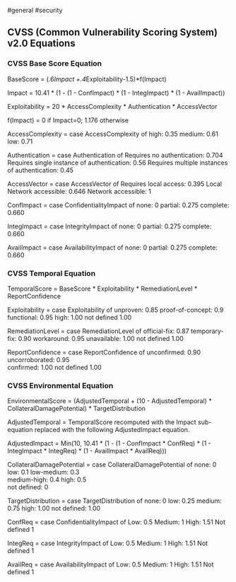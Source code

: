 #general #security

## CVSS (Common Vulnerability Scoring System) v2.0 Equations
### CVSS Base Score Equation

BaseScore = (.6*Impact +.4*Exploitability-1.5)*f(Impact)
 
Impact = 10.41 * (1 - (1 - ConfImpact) * (1 - IntegImpact) * (1 - AvailImpact))

Exploitability = 20 * AccessComplexity * Authentication * AccessVector

f(Impact) = 0 if Impact=0; 1.176 otherwise
 
AccessComplexity = case AccessComplexity of
                        high:   0.35
                        medium: 0.61
                        low:    0.71
 
Authentication   = case Authentication of
                        Requires no authentication:                    0.704
                        Requires single instance of authentication:    0.56
                        Requires multiple instances of authentication: 0.45
 
AccessVector     = case AccessVector of
                        Requires local access:    0.395
                        Local Network accessible: 0.646
                        Network accessible:       1
 
ConfImpact       = case ConfidentialityImpact of
                        none:             0
                        partial:          0.275
                        complete:         0.660
 
IntegImpact      = case IntegrityImpact of
                        none:             0
                        partial:          0.275
                        complete:         0.660
 
AvailImpact      = case AvailabilityImpact of
                        none:             0
                        partial:          0.275
                        complete:         0.660
 
### CVSS Temporal Equation
 
TemporalScore = BaseScore 
              * Exploitability 
              * RemediationLevel 
              * ReportConfidence
 
Exploitability   = case Exploitability of
                        unproven:             0.85
                        proof-of-concept:     0.9
                        functional:           0.95
                        high:                 1.00
                        not defined           1.00
                        
RemediationLevel = case RemediationLevel of
                        official-fix:         0.87
                        temporary-fix:        0.90
                        workaround:           0.95
                        unavailable:          1.00
                        not defined           1.00
 
ReportConfidence = case ReportConfidence of
                        unconfirmed:          0.90
                        uncorroborated:       0.95      
                        confirmed:            1.00
                        not defined           1.00
 
### CVSS Environmental Equation
 
EnvironmentalScore = (AdjustedTemporal 
                        + (10 - AdjustedTemporal) 
                        * CollateralDamagePotential) 
                     * TargetDistribution
 
AdjustedTemporal = TemporalScore recomputed with the Impact sub-equation 
                   replaced with the following AdjustedImpact equation.
 
AdjustedImpact = Min(10, 
                     10.41 * (1 - 
                                (1 - ConfImpact * ConfReq) 
                              * (1 - IntegImpact * IntegReq) 
                              * (1 - AvailImpact * AvailReq)))
 
CollateralDamagePotential = case CollateralDamagePotential of
                                 none:            0
                                 low:             0.1
                                 low-medium:      0.3   
                                 medium-high:     0.4
                                 high:            0.5      
                                 not defined:     0
                                 
TargetDistribution        = case TargetDistribution of
                                 none:            0
                                 low:             0.25
                                 medium:          0.75
                                 high:            1.00
                                 not defined:     1.00
 
ConfReq       = case ConfidentialityImpact of
                        Low:              0.5
                        Medium:           1
                        High:             1.51
                        Not defined       1
 
IntegReq      = case IntegrityImpact of
                        Low:              0.5
                        Medium:           1
                        High:             1.51
                        Not defined       1
 
AvailReq      = case AvailabilityImpact of
                        Low:              0.5
                        Medium:           1
                        High:             1.51
                        Not defined       1



